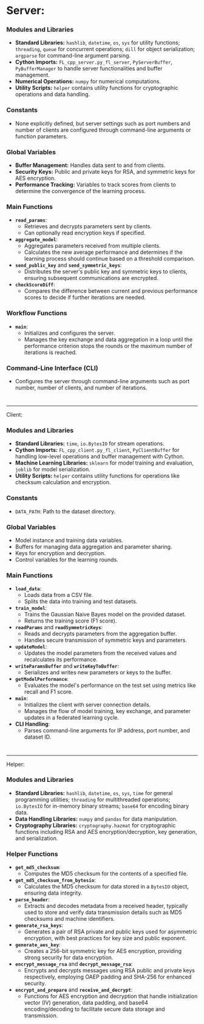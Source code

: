 # Server:

### Modules and Libraries

- **Standard Libraries:** `hashlib`, `datetime`, `os`, `sys` for utility functions; `threading`, `queue` for concurrent operations; `dill` for object serialization; `argparse` for command-line argument parsing.
- **Cython Imports:** `FL_cpp_server.py_fl_server`, `PyServerBuffer`, `PyBufferManager` to handle server functionalities and buffer management.
- **Numerical Operations:** `numpy` for numerical computations.
- **Utility Scripts:** `helper` contains utility functions for cryptographic operations and data handling.

### Constants

- None explicitly defined, but server settings such as port numbers and number of clients are configured through command-line arguments or function parameters.

### Global Variables

- **Buffer Management:** Handles data sent to and from clients.
- **Security Keys:** Public and private keys for RSA, and symmetric keys for AES encryption.
- **Performance Tracking:** Variables to track scores from clients to determine the convergence of the learning process.

### Main Functions

- **`read_params`**:
    - Retrieves and decrypts parameters sent by clients.
    - Can optionally read encryption keys if specified.
- **`aggregate_model`**:
    - Aggregates parameters received from multiple clients.
    - Calculates the new average performance and determines if the learning process should continue based on a threshold comparison.
- **`send_public_key`** and **`send_symmetric_keys`**:
    - Distributes the server's public key and symmetric keys to clients, ensuring subsequent communications are encrypted.
- **`checkScoreDiff`**:
    - Compares the difference between current and previous performance scores to decide if further iterations are needed.

### Workflow Functions

- **`main`**:
    - Initializes and configures the server.
    - Manages the key exchange and data aggregation in a loop until the performance criterion stops the rounds or the maximum number of iterations is reached.

### Command-Line Interface (CLI)

- Configures the server through command-line arguments such as port number, number of clients, and number of iterations.

# 

* * *

Client:

### Modules and Libraries

- **Standard Libraries:** `time`, `io.BytesIO` for stream operations.
- **Cython Imports:** `FL_cpp_client.py_fl_client`, `PyClientBuffer` for handling low-level operations and buffer management with Cython.
- **Machine Learning Libraries:** `sklearn` for model training and evaluation, `joblib` for model serialization.
- **Utility Scripts:** `helper` contains utility functions for operations like checksum calculation and encryption.

### Constants

- `DATA_PATH`: Path to the dataset directory.

### Global Variables

- Model instance and training data variables.
- Buffers for managing data aggregation and parameter sharing.
- Keys for encryption and decryption.
- Control variables for the learning rounds.

### Main Functions

- **`load_data`**:
    - Loads data from a CSV file.
    - Splits the data into training and test datasets.
- **`train_model`**:
    - Trains the Gaussian Naive Bayes model on the provided dataset.
    - Returns the training score (F1 score).
- **`readParams`** and **`readSymmetricKeys`**:
    - Reads and decrypts parameters from the aggregation buffer.
    - Handles secure transmission of symmetric keys and parameters.
- **`updateModel`**:
    - Updates the model parameters from the received values and recalculates its performance.
- **`writeParamsBuffer`** and **`writeKeyToBuffer`**:
    - Serializes and writes new parameters or keys to the buffer.
- **`getModelPerformance`**:
    - Evaluates the model's performance on the test set using metrics like recall and F1 score.
- **`main`**:
    - Initializes the client with server connection details.
    - Manages the flow of model training, key exchange, and parameter updates in a federated learning cycle.
- **CLI Handling**:
    - Parses command-line arguments for IP address, port number, and dataset ID.

# 

* * *

Helper:

### Modules and Libraries

- **Standard Libraries:** `hashlib`, `datetime`, `os`, `sys`, `time` for general programming utilities; `threading` for multithreaded operations; `io.BytesIO` for in-memory binary streams; `base64` for encoding binary data.
- **Data Handling Libraries:** `numpy` and `pandas` for data manipulation.
- **Cryptography Libraries:** `cryptography.hazmat` for cryptographic functions including RSA and AES encryption/decryption, key generation, and serialization.

### Helper Functions

- **`get_md5_checksum`**:
    - Computes the MD5 checksum for the contents of a specified file.
- **`get_md5_checksum_from_bytesio`**:
    - Calculates the MD5 checksum for data stored in a `BytesIO` object, ensuring data integrity.
- **`parse_header`**:
    - Extracts and decodes metadata from a received header, typically used to store and verify data transmission details such as MD5 checksums and machine identifiers.
- **`generate_rsa_keys`**:
    - Generates a pair of RSA private and public keys used for asymmetric encryption, with best practices for key size and public exponent.
- **`generate_aes_key`**:
    - Creates a 256-bit symmetric key for AES encryption, providing strong security for data encryption.
- **`encrypt_message_rsa`** and **`decrypt_message_rsa`**:
    - Encrypts and decrypts messages using RSA public and private keys respectively, employing OAEP padding and SHA-256 for enhanced security.
- **`encrypt_and_prepare`** and **`receive_and_decrypt`**:
    - Functions for AES encryption and decryption that handle initialization vector (IV) generation, data padding, and base64 encoding/decoding to facilitate secure data storage and transmission.